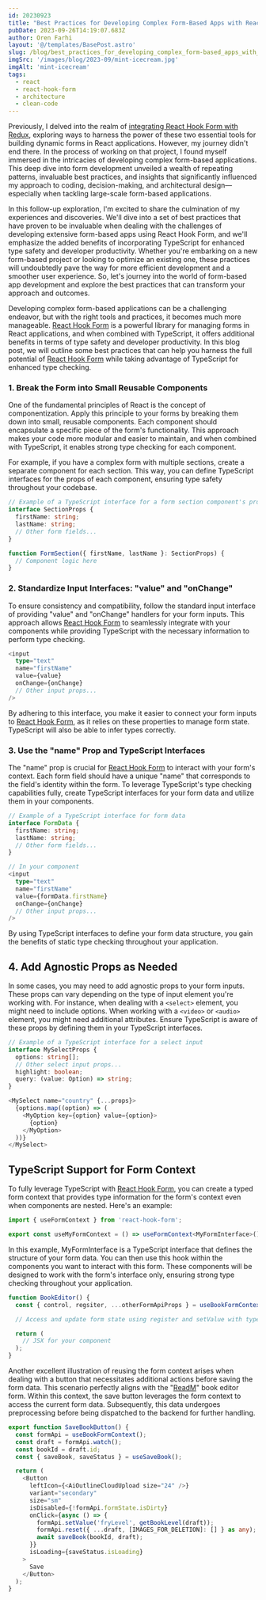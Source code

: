 ```yaml
---
id: 20230923
title: "Best Practices for Developing Complex Form-Based Apps with React Hook Form and TypeScript Support"
pubDate: 2023-09-26T14:19:07.683Z
author: Oren Farhi
layout: '@/templates/BasePost.astro'
slug: /blog/best_practices_for_developing_complex_form-based_apps_with_react_hook_form_and_typescript_support/
imgSrc: '/images/blog/2023-09/mint-icecream.jpg'
imgAlt: 'mint-icecream'
tags:
  - react
  - react-hook-form
  - architecture
  - clean-code
---
```


Previously, I delved into the realm of [integrating React Hook Form with Redux], exploring ways to harness the power of these two essential tools for building dynamic forms in React applications. However, my journey didn't end there. In the process of working on that project, I found myself immersed in the intricacies of developing complex form-based applications. This deep dive into form development unveiled a wealth of repeating patterns, invaluable best practices, and insights that significantly influenced my approach to coding, decision-making, and architectural design—especially when tackling large-scale form-based applications.

In this follow-up exploration, I'm excited to share the culmination of my experiences and discoveries. We'll dive into a set of best practices that have proven to be invaluable when dealing with the challenges of developing extensive form-based apps using React Hook Form, and we'll emphasize the added benefits of incorporating TypeScript for enhanced type safety and developer productivity. Whether you're embarking on a new form-based project or looking to optimize an existing one, these practices will undoubtedly pave the way for more efficient development and a smoother user experience. So, let's journey into the world of form-based app development and explore the best practices that can transform your approach and outcomes.

Developing complex form-based applications can be a challenging endeavor, but with the right tools and practices, it becomes much more manageable. [React Hook Form] is a powerful library for managing forms in React applications, and when combined with TypeScript, it offers additional benefits in terms of type safety and developer productivity. In this blog post, we will outline some best practices that can help you harness the full potential of [React Hook Form] while taking advantage of TypeScript for enhanced type checking.

### 1. Break the Form into Small Reusable Components
One of the fundamental principles of React is the concept of componentization. Apply this principle to your forms by breaking them down into small, reusable components. Each component should encapsulate a specific piece of the form's functionality. This approach makes your code more modular and easier to maintain, and when combined with TypeScript, it enables strong type checking for each component.

For example, if you have a complex form with multiple sections, create a separate component for each section. This way, you can define TypeScript interfaces for the props of each component, ensuring type safety throughout your codebase.

```typescript
// Example of a TypeScript interface for a form section component's props
interface SectionProps {
  firstName: string;
  lastName: string;
  // Other form fields...
}

function FormSection({ firstName, lastName }: SectionProps) {
  // Component logic here
}
```

### 2. Standardize Input Interfaces: "value" and "onChange"
To ensure consistency and compatibility, follow the standard input interface of providing "value" and "onChange" handlers for your form inputs. This approach allows [React Hook Form] to seamlessly integrate with your components while providing TypeScript with the necessary information to perform type checking.


```typescript
<input
  type="text"
  name="firstName"
  value={value}
  onChange={onChange}
  // Other input props...
/>
```

By adhering to this interface, you make it easier to connect your form inputs to [React Hook Form], as it relies on these properties to manage form state. TypeScript will also be able to infer types correctly.

### 3. Use the "name" Prop and TypeScript Interfaces
The "name" prop is crucial for [React Hook Form] to interact with your form's context. Each form field should have a unique "name" that corresponds to the field's identity within the form. To leverage TypeScript's type checking capabilities fully, create TypeScript interfaces for your form data and utilize them in your components.

```typescript
// Example of a TypeScript interface for form data
interface FormData {
  firstName: string;
  lastName: string;
  // Other form fields...
}

// In your component
<input
  type="text"
  name="firstName"
  value={formData.firstName}
  onChange={onChange}
  // Other input props...
/>

```

By using TypeScript interfaces to define your form data structure, you gain the benefits of static type checking throughout your application.

## 4. Add Agnostic Props as Needed
In some cases, you may need to add agnostic props to your form inputs. These props can vary depending on the type of input element you're working with. For instance, when dealing with a `<select>` element, you might need to include options. When working with a `<video>` or `<audio>` element, you might need additional attributes. Ensure TypeScript is aware of these props by defining them in your TypeScript interfaces.

```typescript
// Example of a TypeScript interface for a select input
interface MySelectProps {
  options: string[];
  // Other select input props...
  highlight: boolean;
  query: (value: Option) => string;
}

<MySelect name="country" {...props}>
  {options.map((option) => (
    <MyOption key={option} value={option}>
      {option}
    </MyOption>
  ))}
</MySelect>
```

## TypeScript Support for Form Context

To fully leverage TypeScript with [React Hook Form], you can create a typed form context that provides type information for the form's context even when components are nested. Here's an example:

```typescript
import { useFormContext } from 'react-hook-form';

export const useMyFormContext = () => useFormContext<MyFormInterface>();
```

In this example, MyFormInterface is a TypeScript interface that defines the structure of your form data. You can then use this hook within the components you want to interact with this form. These components will be designed to work with the form's interface only, ensuring strong type checking throughout your application.

```typescript
function BookEditor() {
  const { control, regsiter, ...otherFormApiProps } = useBookFormContext();

  // Access and update form state using register and setValue with type safety

  return (
    // JSX for your component
  );
}
```

Another excellent illustration of reusing the form context arises when dealing with a button that necessitates additional actions before saving the form data. This scenario perfectly aligns with the "[ReadM]" book editor form. Within this context, the save button leverages the form context to access the current form data. Subsequently, this data undergoes preprocessing before being dispatched to the backend for further handling.

```typescript
export function SaveBookButton() {
  const formApi = useBookFormContext();
  const draft = formApi.watch();
  const bookId = draft.id;
  const { saveBook, saveStatus } = useSaveBook();

  return (
    <Button
      leftIcon={<AiOutlineCloudUpload size="24" />}
      variant="secondary"
      size="sm"
      isDisabled={!formApi.formState.isDirty}
      onClick={async () => {
        formApi.setValue('fryLevel', getBookLevel(draft));
        formApi.reset({ ...draft, [IMAGES_FOR_DELETION]: [] } as any);
        await saveBook(bookId, draft);
      }}
      isLoading={saveStatus.isLoading}
    >
      Save
    </Button>
  );
}
```

[readm]: https://readm.app
[react hook form]: https://react-hook-form.com/
[integrating React Hook Form with Redux]: https://orizens.com/blog/integrating-react-hook-form-and-redux-toolkit-rtk/
